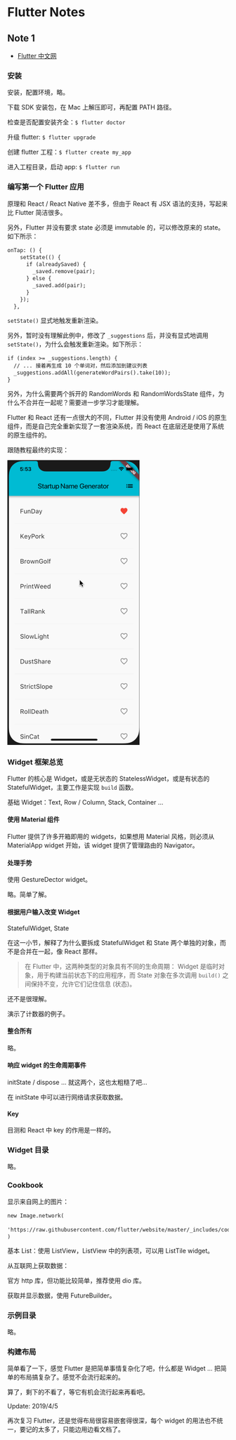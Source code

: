 # Flutter Notes

## Note 1

- [Flutter 中文网](https://flutterchina.club/)

### 安装

安装，配置环境，略。

下载 SDK 安装包，在 Mac 上解压即可，再配置 PATH 路径。

检查是否配置安装齐全：`$ flutter doctor`

升级 flutter: `$ flutter upgrade`

创建 flutter 工程：`$ flutter create my_app`

进入工程目录，启动 app: `$ flutter run`

### 编写第一个 Flutter 应用

原理和 React / React Native 差不多，但由于 React 有 JSX 语法的支持，写起来比 Flutter 简洁很多。

另外，Flutter 并没有要求 state 必须是 immutable 的，可以修改原来的 state。如下所示：

    onTap: () {
        setState(() {
          if (alreadySaved) {
            _saved.remove(pair);
          } else {
            _saved.add(pair);
          }
        });
      },

`setState()` 显式地触发重新渲染。

另外，暂时没有理解此例中，修改了 `_suggestions` 后，并没有显式地调用 `setState()`，为什么会触发重新渲染。如下所示：

    if (index >= _suggestions.length) {
      // ... 接着再生成 10 个单词对，然后添加到建议列表
      _suggestions.addAll(generateWordPairs().take(10));
    }

另外，为什么需要两个拆开的 RandomWords 和 RandomWordsState 组件，为什么不合并在一起呢？需要进一步学习才能理解。

Flutter 和 React 还有一点很大的不同，Flutter 并没有使用 Android / iOS 的原生组件，而是自己完全重新实现了一套渲染系统，而 React 在底层还是使用了系统的原生组件的。

跟随教程最终的实现：

![](../art/startup_name_generator.gif)

### Widget 框架总览

Flutter 的核心是 Widget，或是无状态的 StatelessWidget，或是有状态的 StatefulWidget，主要工作是实现 `build` 函数。

基础 Widget：Text, Row / Column, Stack, Container ...

#### 使用 Material 组件

Flutter 提供了许多开箱即用的 widgets，如果想用 Material 风格，则必须从 MaterialApp widget 开始，该 widget 提供了管理路由的 Navigator。

#### 处理手势

使用 GestureDector widget。

略。简单了解。

#### 根据用户输入改变 Widget

StatefulWidget, State

在这一小节，解释了为什么要拆成 StatefulWidget 和 State 两个单独的对象，而不是合并在一起，像 React 那样。

> 在 Flutter 中，这两种类型的对象具有不同的生命周期： Widget 是临时对象，用于构建当前状态下的应用程序，而 State 对象在多次调用 `build()` 之间保持不变，允许它们记住信息 (状态)。

还不是很理解。

演示了计数器的例子。

#### 整合所有

略。

#### 响应 widget 的生命周期事件

initState / dispose ... 就这两个，这也太粗糙了吧...

在 initState 中可以进行网络请求获取数据。

#### Key

目测和 React 中 key 的作用是一样的。

### Widget 目录

略。

### Cookbook

显示来自网上的图片：

    new Image.network(
      'https://raw.githubusercontent.com/flutter/website/master/_includes/code/layout/lakes/images/lake.jpg',
    )

基本 List：使用 ListView，ListView 中的列表项，可以用 ListTile widget。

从互联网上获取数据：

官方 http 库，但功能比较简单，推荐使用 dio 库。

获取并显示数据，使用 FutureBuilder。

### 示例目录

略。

### 构建布局

简单看了一下，感觉 Flutter 是把简单事情复杂化了吧，什么都是 Widget ... 把简单的布局搞复杂了。感觉不会流行起来的。

算了，剩下的不看了，等它有机会流行起来再看吧。

Update: 2019/4/5

再次复习 Flutter，还是觉得布局很容易嵌套得很深，每个 widget 的用法也不统一，要记的太多了，只能边用边看文档了。
